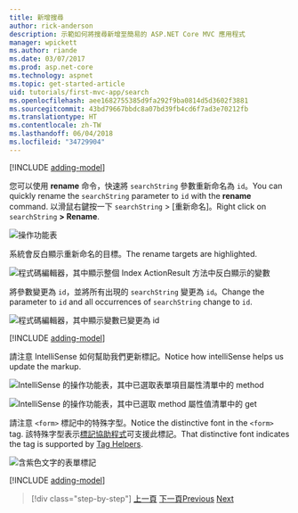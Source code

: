 ```yaml
---
title: 新增搜尋
author: rick-anderson
description: 示範如何將搜尋新增至簡易的 ASP.NET Core MVC 應用程式
manager: wpickett
ms.author: riande
ms.date: 03/07/2017
ms.prod: asp.net-core
ms.technology: aspnet
ms.topic: get-started-article
uid: tutorials/first-mvc-app/search
ms.openlocfilehash: aee1682755385d9fa292f9ba0814d5d3602f3881
ms.sourcegitcommit: 43bd79667bbdc8a07bd39fb4cd6f7ad3e70212fb
ms.translationtype: HT
ms.contentlocale: zh-TW
ms.lasthandoff: 06/04/2018
ms.locfileid: "34729904"
---
```

[!INCLUDE [adding-model](~/includes/mvc-intro/search1.md)]

<span data-ttu-id="e4372-103">您可以使用 **rename** 命令，快速將 `searchString` 參數重新命名為 `id`。</span><span class="sxs-lookup"><span data-stu-id="e4372-103">You can quickly rename the `searchString` parameter to `id` with the **rename** command.</span></span> <span data-ttu-id="e4372-104">以滑鼠右鍵按一下 `searchString` > [重新命名]。</span><span class="sxs-lookup"><span data-stu-id="e4372-104">Right click on `searchString` **> Rename**.</span></span>

![操作功能表](search/_static/rename.png)

<span data-ttu-id="e4372-106">系統會反白顯示重新命名的目標。</span><span class="sxs-lookup"><span data-stu-id="e4372-106">The rename targets are highlighted.</span></span>

![程式碼編輯器，其中顯示整個 Index ActionResult 方法中反白顯示的變數](search/_static/rename2.png)

<span data-ttu-id="e4372-108">將參數變更為 `id`，並將所有出現的 `searchString` 變更為 `id`。</span><span class="sxs-lookup"><span data-stu-id="e4372-108">Change the parameter to `id` and all occurrences of `searchString` change to `id`.</span></span>

![程式碼編輯器，其中顯示變數已變更為 id](search/_static/rename3.png)

[!INCLUDE [adding-model](~/includes/mvc-intro/search2.md)]

<span data-ttu-id="e4372-110">請注意 IntelliSense 如何幫助我們更新標記。</span><span class="sxs-lookup"><span data-stu-id="e4372-110">Notice how intelliSense helps us update the markup.</span></span>

![IntelliSense 的操作功能表，其中已選取表單項目屬性清單中的 method](search/_static/int_m.png)

![IntelliSense 的操作功能表，其中已選取 method 屬性值清單中的 get](search/_static/int_get.png)

<span data-ttu-id="e4372-113">請注意 `<form>` 標記中的特殊字型。</span><span class="sxs-lookup"><span data-stu-id="e4372-113">Notice the distinctive font in the `<form>` tag.</span></span> <span data-ttu-id="e4372-114">該特殊字型表示[標記協助程式](~/mvc/views/tag-helpers/intro.md)可支援此標記。</span><span class="sxs-lookup"><span data-stu-id="e4372-114">That distinctive font indicates the tag is supported by [Tag Helpers](~/mvc/views/tag-helpers/intro.md).</span></span>

![含紫色文字的表單標記](search/_static/th_font.png)

[!INCLUDE [adding-model](~/includes/mvc-intro/search3.md)]

> [!div class="step-by-step"]
> <span data-ttu-id="e4372-116">[上一頁](controller-methods-views.md)
> [下一頁](new-field.md)</span><span class="sxs-lookup"><span data-stu-id="e4372-116">[Previous](controller-methods-views.md)
[Next](new-field.md)</span></span>  
